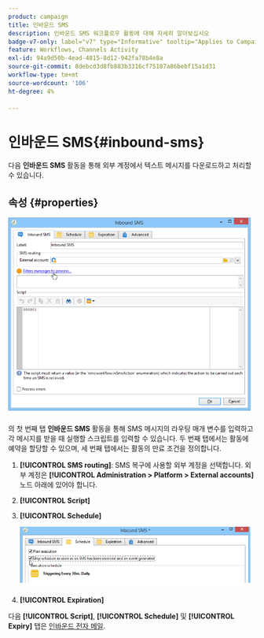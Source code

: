 ```yaml
---
product: campaign
title: 인바운드 SMS
description: 인바운드 SMS 워크플로우 활동에 대해 자세히 알아보십시오
badge-v7-only: label="v7" type="Informative" tooltip="Applies to Campaign Classic v7 only"
feature: Workflows, Channels Activity
exl-id: 94a9d50b-4ead-4815-8d12-942fa78b4e8a
source-git-commit: 8debcd3d8fb883b3316cf75187a86bebf15a1d31
workflow-type: tm+mt
source-wordcount: '106'
ht-degree: 4%

---
```


# 인바운드 SMS{#inbound-sms}



다음 **인바운드 SMS** 활동을 통해 외부 계정에서 텍스트 메시지를 다운로드하고 처리할 수 있습니다.

## 속성 {#properties}

![](assets/sms_rec_edit.png)

의 첫 번째 탭 **인바운드 SMS** 활동을 통해 SMS 메시지의 라우팅 매개 변수를 입력하고 각 메시지를 받을 때 실행할 스크립트를 입력할 수 있습니다. 두 번째 탭에서는 활동에 예약을 할당할 수 있으며, 세 번째 탭에서는 활동의 만료 조건을 정의합니다.

1. **[!UICONTROL SMS routing]**: SMS 복구에 사용할 외부 계정을 선택합니다. 외부 계정은 **[!UICONTROL Administration > Platform > External accounts]** 노드 아래에 있어야 합니다.
1. **[!UICONTROL Script]**
1. **[!UICONTROL Schedule]**

   ![](assets/sms_rec_edit_2.png)

1. **[!UICONTROL Expiration]**

다음 **[!UICONTROL Script]**, **[!UICONTROL Schedule]** 및 **[!UICONTROL Expiry]** 탭은 [인바운드 전자 메일](inbound-emails.md).

